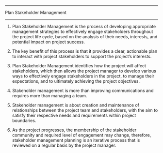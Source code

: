 
*******
Plan Stakeholder Management
*******

1. Plan Stakeholder Management is the process of developing appropriate management strategies to effectively engage
   stakeholders throughout the project life cycle, based on the analysis of their needs, interests, and potential 
   impact on project success.

2. The key benefit of this process is that it provides a clear, actionable plan to interact with project stakeholders
   to support the project’s interests.

3. Plan Stakeholder Management identifies how the project will affect stakeholders, which then allows the project manager
   to develop various ways to effectively engage stakeholders in the project, to manage their expectations, and to ultimately
   achieving the project objectives.

4. Stakeholder management is more than improving communications and requires more than managing a team.

5. Stakeholder management is about creation and maintenance of relationships between the project team and stakeholders,
   with the aim to satisfy their respective needs and requirements within project boundaries.

6. As the project progresses, the membership of the stakeholder community and required level of engagement may change, therefore,
   stakeholder management planning is an iterative process that is reviewed on a regular basis by the project manager.
